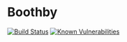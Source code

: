 # Boothby

[![Build Status](https://travis-ci.com/valeuriad-techlab/Boothby.svg?branch=master)](https://travis-ci.com/valeuriad-techlab/Boothby) [![Known Vulnerabilities](https://snyk.io/test/github/valeuriad-techlab/Boothby/badge.svg?targetFile=package.json)](https://snyk.io/test/github/valeuriad-techlab/Boothby?targetFile=package.json)